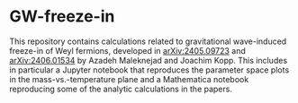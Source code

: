 # GW-freeze-in

This repository contains calculations related to gravitational wave-induced freeze-in of Weyl fermions, developed in [arXiv:2405.09723](https://arxiv.org/abs/2405.09723) and [arXiv:2406.01534](https://arxiv.org/abs/2406.01534) by Azadeh Maleknejad and Joachim Kopp. This includes in particular a Jupyter notebook that reproduces the parameter space plots in the mass-vs.-temperature plane and a Mathematica notebook reproducing some of the analytic calculations in the papers.
